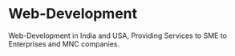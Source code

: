 # Web-Development
Web-Development in India and USA, Providing Services to SME to Enterprises and MNC companies.

